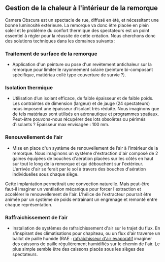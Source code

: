 ## Gestion de la chaleur à l'intérieur de la remorque

Camera Obscura est un spectacle de rue, diffusé en été, et nécessitant une bonne luminosité extérieure. La remorque va donc être placée en plein soleil et le problème du confort thermique des spectateurs est un point essentiel à régler pour la réussite de cette création. Nous cherchons donc des solutions techniques dans les domaines suivants :

### Traitement de surface de la remorque
- Application d'un peinture ou pose d'un revètement antichaleur sur la remorque pour limiter le rayonnement solaire (peinture bi-composant spécifique, matiériau collé type couverture de survie ?).

### Isolation thermique
- Utilisation d’un isolant efficace, de faible épaisseur et de faible poids. Les contraintes de dimension (largeur) et de jauge (24 spectateurs) nous imposent une épaisseur d’isolant très réduite. Nous imaginons que de tels matériaux sont utilisés en aéronautique et programmes spatiaux. Peut-être pouvons-nous récupérer des lots obsolètes ou périmés d'isolants ? Épaisseur max envisagée : 100 mm.

### Renouvellement de l’air
- Mise en place d'un système de renouvellement de l’air à l’intérieur de la remorque. Nous imaginons un système d'extraction d'air composé de 2 gaines équipées de bouches d'aération placées sur les côtés en haut sur tout le long de la remorque et qui débouchent sur l'extérieur.
L'arrivée d'air se ferait par le sol à travers des bouches d'aération individuelles sous chaque siège.

Cette implantation permettrait une convection naturelle. Mais peut-être faut-il imaginer un ventilation mécanique pour forcer l'extraction et accélérer le renouvellement de l'air. L'hélice de l'extracteur pourrait être animée par un système de poids entrainant un engrenage et remonté entre chaque représentation.

### Raffraichissement de l’air

- Installation de systèmes de rafraichissement d'air sur le trajet du flux. En s'inspirant des climatisations pour chapiteau, ou un flux d'air traverse un ballot de paille humide (RAE : [rafraîchisseur d'air évaporatif](https://fr.wikipedia.org/wiki/Refroidisseur_par_%C3%A9vaporation) imaginer des caissons de paille régulièrement humidifiés sur le chemin de l'air. Le plus simple semble être des caissons placés sous les sièges des spectateurs.

